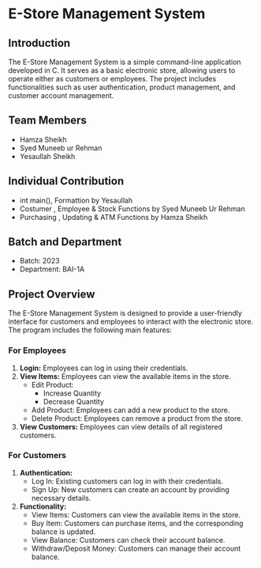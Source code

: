 # E-Store Management System

## Introduction
The E-Store Management System is a simple command-line application developed in C. It serves as a basic electronic store, allowing users to operate either as customers or employees. The project includes functionalities such as user authentication, product management, and customer account management.

## Team Members
- Hamza Sheikh
- Syed Muneeb ur Rehman
- Yesaullah Sheikh

## Individual Contribution
* int main(), Formattion by Yesaullah
* Costumer , Employee & Stock Functions by Syed Muneeb Ur Rehman
* Purchasing , Updating & ATM Functions by Hamza Sheikh 

## Batch and Department
- Batch: 2023
- Department: BAI-1A

## Project Overview
The E-Store Management System is designed to provide a user-friendly interface for customers and employees to interact with the electronic store. The program includes the following main features:

### For Employees
1. **Login:** Employees can log in using their credentials.
2. **View Items:** Employees can view the available items in the store.
   - Edit Product:
        * Increase Quantity
        * Decrease Quantity
   - Add Product: Employees can add a new product to the store.
   - Delete Product: Employees can remove a product from the store.
4. **View Customers:** Employees can view details of all registered customers.

### For Customers
1. **Authentication:**
   - Log In: Existing customers can log in with their credentials.
   - Sign Up: New customers can create an account by providing necessary details.
2. **Functionality:**
   - View Items: Customers can view the available items in the store.
   - Buy Item: Customers can purchase items, and the corresponding balance is updated.
   - View Balance: Customers can check their account balance.
   - Withdraw/Deposit Money: Customers can manage their account balance.

